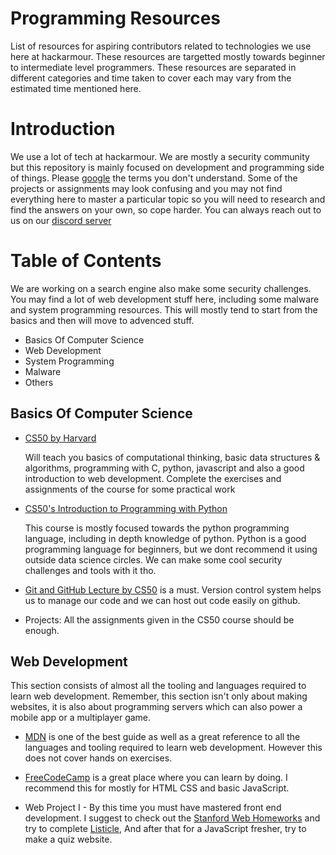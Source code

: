 # Programming Resources
List of resources for aspiring contributors related to technologies we use here at hackarmour. These resources are targetted mostly towards beginner to intermediate level programmers. These resources are separated in different categories and time taken to cover each may vary from the estimated time mentioned here.

# Introduction
We use a lot of tech at hackarmour. We are mostly a security community but this repository is mainly focused on development and programming side of things. Please [google](https://www.google.com) the terms you don't understand. Some of the projects or assignments may look confusing and you may not find everything here to master a particular topic so you will need to research and find the answers on your own, so cope harder. You can always reach out to us on our [discord server](https://discord.gg/ePAVq2frFB)

# Table of Contents
We are working on a search engine also make some security challenges. You may find a lot of web development stuff here, including some malware and system programming resources. This will mostly tend to start from the basics and then will move to advenced stuff.
- Basics Of Computer Science
- Web Development
- System Programming
- Malware
- Others

## Basics Of Computer Science
- [CS50 by Harvard](https://www.edx.org/course/introduction-computer-science-harvardx-cs50x)
  
  Will teach you basics of computational thinking, basic data structures & algorithms, programming with C, python, javascript and also a good introduction to web development. Complete the exercises and assignments of the course for some practical work
  
- [CS50's Introduction to Programming with Python](https://www.edx.org/course/cs50s-introduction-to-programming-with-python?utm_source=lms_catalog_service_user&utm_medium=affiliate_partner)

  This course is mostly focused towards the python programming language, including in depth knowledge of python. Python is a good programming language for beginners, but we dont recommend it using outside data science circles. We can make some cool security challenges and tools with it tho.

- [Git and GitHub Lecture by CS50](https://www.youtube.com/watch?v=eulnSXkhE7I) is a must. Version control system helps us to manage our code and we can host out code easily on github.
  
- Projects: All the assignments given in the CS50 course should be enough.

## Web Development
This section consists of almost all the tooling and languages required to learn web development. Remember, this section isn't only about making websites, it is also about programming servers which can also power a mobile app or a multiplayer game.

- [MDN](https://developer.mozilla.org/en-US/docs/Learn) is one of the best guide as well as a great reference to all the languages and tooling required to learn web development. However this does not cover hands on exercises.

- [FreeCodeCamp](https://freecodecamp.org) is a great place where you can learn by doing. I recommend this for mostly for HTML CSS and basic JavaScript.

- Web Project I - By this time you must have mastered front end development. I suggest to check out the [Stanford Web Homeworks](https://web.stanford.edu/class/archive/cs/cs193x/cs193x.1176/homework/) and try to complete [Listicle](https://web.stanford.edu/class/archive/cs/cs193x/cs193x.1176/homework/1-listicle), And after that for a JavaScript fresher, try to make a quiz website.


